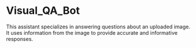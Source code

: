 # Visual_QA_Bot
This assistant specializes in answering questions about an uploaded image. It uses information from the image to provide accurate and informative responses.
